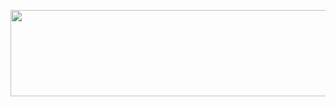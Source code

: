 <p align="center"><a href="https://dashboard.heroku.com/new?template=https://github.com/RitikKaal/EsproxMusicBot"> <img src="https://img.shields.io/badge/Deploy%20On%20Heroku-green?style=for-the-badge&logo=heroku" width="520" height="138.45"/></a></p>
